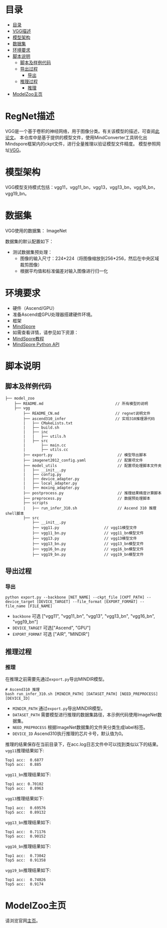 # 目录

<!-- TOC -->

- [目录](#目录)
- [VGG描述](#vgg描述)
- [模型架构](#模型架构)
- [数据集](#数据集)
- [环境要求](#环境要求)
- [脚本说明](#脚本说明)
    - [脚本及样例代码](#脚本及样例代码)
    - [导出过程](#导出过程)
        - [导出](#导出)
    - [推理过程](#推理过程)
        - [推理](#推理)
- [ModelZoo主页](#modelzoo主页)

<!-- /TOC -->

# RegNet描述

VGG是一个基于卷积的神经网络，用于图像分类。有关该模型的描述，可查阅[此论文](https://arxiv.org/abs/1409.1556)。
本仓库中是基于提供的模型文件，使用MindConverter工具转化出Mindspore框架内的ckpt文件，进行全量推理以验证模型文件精度。
模型参照网址[VGG](https://pytorch.org/hub/pytorch_vision_vgg)。

# 模型架构

VGG模型支持模式包括：vgg11，vgg11_bn，vgg13，vgg13_bn，vgg16_bn，vgg19_bn。

# 数据集

VGG使用的数据集： ImageNet

数据集的默认配置如下：

- 测试数据集预处理：
    - 图像的输入尺寸：224\*224（将图像缩放到256\*256，然后在中央区域裁剪图像）
    - 根据平均值和标准偏差对输入图像进行归一化

# 环境要求

- 硬件（Ascend/GPU）
- 准备Ascend或GPU处理器搭建硬件环境。
- 框架
- [MindSpore](https://www.mindspore.cn/install)
- 如需查看详情，请参见如下资源：
- [MindSpore教程](https://www.mindspore.cn/tutorials/zh-CN/r1.8/index.html)
- [MindSpore Python API](https://www.mindspore.cn/docs/api/zh-CN/r1.8/index.html)

# 脚本说明

## 脚本及样例代码

```shell
├── model_zoo
    ├── README.md                                // 所有模型的说明
    ├── vgg
        ├── README_CN.md                         // regnet说明文件
        ├── ascend310_infer                      // 实现310推理源代码
        |   ├── CMakeLists.txt
        |   ├── build.sh
        |   ├── inc
        |   |   ├── utils.h
        |   ├── src
        |       ├── main.cc
        |       ├── utils.cc
        ├── export.py                             // 模型导出脚本
        ├── imagenet2012_config.yaml              // 配置项文件
        ├── model_utils                           // 配置项处理脚本文件夹
        |   ├── __init__.py
        |   ├── config.py
        |   ├── device_adapter.py
        |   ├── local_adapter.py
        |   ├── moxing_adapter.py
        ├── postprocess.py                        // 推理结果精度计算脚本
        ├── preprocess.py                         // 数据预处理脚本
        ├── scripts
        |   ├── run_infer_310.sh                  // Ascend 310 推理shell脚本
        ├── src
            ├── __init__.py
            ├── vgg11.py                    // vgg11模型文件
            ├── vgg11_bn.py                 // vgg11_bn模型文件
            ├── vgg13.py                    // vgg13模型文件
            ├── vgg13_bn.py                 // vgg13_bn模型文件
            ├── vgg16_bn.py                 // vgg16_bn模型文件
            ├── vgg19_bn.py                 // vgg19_bn模型文件
```

## 导出过程

### 导出

```shell
python export.py --backbone [NET_NAME] --ckpt_file [CKPT_PATH] --device_target [DEVICE_TARGET] --file_format [EXPORT_FORMAT] --file_name [FILE_NAME]
```

- `backbone` 可选 ["vgg11", "vgg11_bn", "vgg13", "vgg13_bn", "vgg16_bn", "vgg19_bn"]
- `DEVICE_TARGET` 可选["Ascend", "GPU"]
- `EXPORT_FORMAT` 可选 ["AIR", "MINDIR"]

## 推理过程

### 推理

在推理之前需要先通过`export.py`导出MINDIR模型。

```shell
# Ascend310 推理
bash run_infer_310.sh [MINDIR_PATH] [DATASET_PATH] [NEED_PREPROCESS] [DEVICE_ID]
```

- `MINDIR_PATH` 通过`export.py`导出MINDIR模型。
- `DATASET_PATH` 需要模型进行推理的数据集路径，本示例代码使用ImageNet数据集。
- `NEED_PREPROCESS` 根据ImageNet数据集的文件夹分类生成label标签。
- `DEVICE_ID` Ascend310执行推理的芯片卡号，默认值为0。

推理的结果保存在当前目录下，在acc.log日志文件中可以找到类似以下的结果。
`vgg11`推理结果如下:

  ```log
Top1 acc:  0.6877
Top5 acc:  0.885
  ```

`vgg11_bn`推理结果如下:

  ```log
Top1 acc: 0.70102
Top5 acc:  0.8963
  ```

`vgg13`推理结果如下:

  ```log
Top1 acc:  0.69576
Top5 acc:  0.89132
  ```

`vgg13_bn`推理结果如下:

  ```log
Top1 acc:  0.71176
Top5 acc:  0.90152
  ```

`vgg16_bn`推理结果如下:

  ```log
Top1 acc:  0.73042
Top5 acc:  0.91358
  ```

`vgg19_bn`推理结果如下:

  ```log
Top1 acc:  0.74026
Top5 acc:  0.9174
  ```

# ModelZoo主页

 请浏览官网[主页](https://gitee.com/mindspore/models)。  
